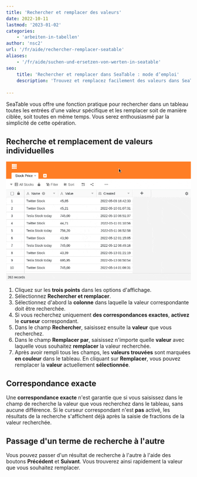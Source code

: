 ```yaml
---
title: 'Rechercher et remplacer des valeurs'
date: 2022-10-11
lastmod: '2023-01-02'
categories:
    - 'arbeiten-in-tabellen'
author: 'nsc2'
url: '/fr/aide/rechercher-remplacer-seatable'
aliases:
    - '/fr/aide/suchen-und-ersetzen-von-werten-in-seatable'
seo:
    title: 'Rechercher et remplacer dans SeaTable : mode d’emploi'
    description: 'Trouvez et remplacez facilement des valeurs dans SeaTable : colonne, exactitude, navigation entre résultats et remplacement très intuitif.'

---
```


SeaTable vous offre une fonction pratique pour rechercher dans un tableau toutes les entrées d'une valeur spécifique et les remplacer soit de manière ciblée, soit toutes en même temps. Vous serez enthousiasmé par la simplicité de cette opération.

## Recherche et remplacement de valeurs individuelles

![Recherche et remplacement de valeurs ](images/find-and-replace-values-4.gif)

1. Cliquez sur les **trois points** dans les options d'affichage.
2. Sélectionnez **Rechercher et remplacer**.
3. Sélectionnez d'abord la **colonne** dans laquelle la valeur correspondante doit être recherchée.
4. Si vous recherchez uniquement **des correspondances exactes**, **activez** le **curseur** correspondant.
5. Dans le champ **Rechercher**, saisissez ensuite la **valeur** que vous recherchez.
6. Dans le champ **Remplacer par**, saisissez n'importe quelle **valeur** avec laquelle vous souhaitez **remplacer** la valeur recherchée.
7. Après avoir rempli tous les champs, les **valeurs trouvées** sont marquées **en couleur** dans le tableau. En cliquant sur **Remplacer**, vous pouvez remplacer la **valeur** actuellement **sélectionnée**.

## Correspondance exacte

Une **correspondance exacte** n'est garantie que si vous saisissez dans le champ de recherche la valeur que vous recherchez dans le tableau, sans aucune différence. Si le curseur correspondant n'est **pas** activé, les résultats de la recherche s'affichent déjà après la saisie de fractions de la valeur recherchée.

## Passage d'un terme de recherche à l'autre

Vous pouvez passer d'un résultat de recherche à l'autre à l'aide des boutons **Précédent** et **Suivant**. Vous trouverez ainsi rapidement la valeur que vous souhaitez remplacer.
